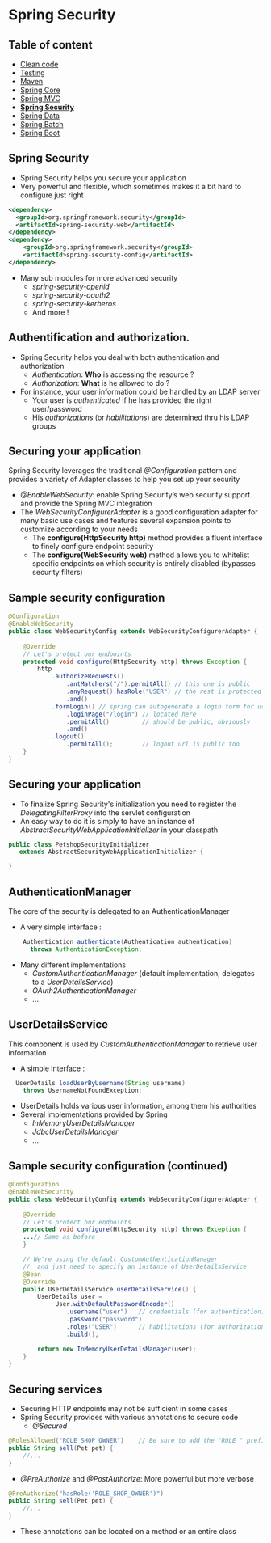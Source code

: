 # Spring Security

<!-- .slide: class="page-title" -->



## Table of content

<!-- .slide: class="toc" -->

- [Clean code](#/1)
- [Testing](#/2)
- [Maven](#/3)
- [Spring Core](#/4)
- [Spring MVC](#/5)
- **[Spring Security](#/6)**
- [Spring Data](#/7)
- [Spring Batch](#/8)
- [Spring Boot](#/9)



## Spring Security

- Spring Security helps you secure your application
- Very powerful and flexible, which sometimes makes it a bit hard to configure just right

```xml
<dependency>
  <groupId>org.springframework.security</groupId>
  <artifactId>spring-security-web</artifactId>
</dependency>
<dependency>
    <groupId>org.springframework.security</groupId>
    <artifactId>spring-security-config</artifactId>
</dependency>
```

- Many sub modules for more advanced security
  - *spring-security-openid*
  - *spring-security-oauth2*
  - *spring-security-kerberos*
  - And more !



## Authentification and authorization.

- Spring Security helps you deal with both authentication and authorization
  - *Authentication*: **Who** is accessing the resource ?
  - *Authorization*: **What** is he allowed to do ?
- For instance, your user information could be handled by an LDAP server
  -  Your user is *authenticated* if he has provided the right user/password
  -  His *authorizations* (or *habilitations*) are determined thru his LDAP groups



## Securing your application

Spring Security leverages the traditional *@Configuration* pattern and provides a variety of Adapter classes to help you set up your security

- *@EnableWebSecurity*: enable Spring Security’s web security support and provide the Spring MVC integration
- The *WebSecurityConfigurerAdapter* is a good configuration adapter for many basic use cases and features several expansion points to customize according to your needs
  - The **configure(HttpSecurity http)** method provides a fluent interface to finely configure endpoint security
  - The **configure(WebSecurity web)** method allows you to whitelist specific endpoints on which security is entirely disabled (bypasses security filters)



## Sample security configuration

```java
@Configuration
@EnableWebSecurity
public class WebSecurityConfig extends WebSecurityConfigurerAdapter {
	
    @Override
    // Let's protect our endpoints
	protected void configure(HttpSecurity http) throws Exception {
		http
			.authorizeRequests()
				.antMatchers("/").permitAll() // this one is public
				.anyRequest().hasRole("USER") // the rest is protected
				.and()
			.formLogin() // spring can autogenerate a login form for us !
				.loginPage("/login") // located here
				.permitAll()         // should be public, obviously
				.and()
			.logout()
				.permitAll();        // logout url is public too
	}
}
```



## Securing your application

- To finalize Spring Security's initialization you need to register the *DelegatingFilterProxy* into the servlet configuration
- An easy way to do it is simply to have an instance of *AbstractSecurityWebApplicationInitializer* in your classpath

```java
public class PetshopSecurityInitializer 
   extends AbstractSecurityWebApplicationInitializer {

}
```



## AuthenticationManager

The core of the security is delegated to an AuthenticationManager

- A very simple interface :
```java
	Authentication authenticate(Authentication authentication)
	  throws AuthenticationException;
```
- Many different implementations
  - *CustomAuthenticationManager* (default implementation, delegates to a *UserDetailsService*)
  - *OAuth2AuthenticationManager*
  - ...



## UserDetailsService

This component is used by *CustomAuthenticationManager* to retrieve user information

- A simple interface :
```java
  UserDetails loadUserByUsername(String username) 
    throws UsernameNotFoundException;
```
- UserDetails holds various user information, among them his authorities
- Several implementations provided by Spring
  - *InMemoryUserDetailsManager*
  - *JdbcUserDetailsManager*
  - ...



## Sample security configuration (continued)

```java
@Configuration
@EnableWebSecurity
public class WebSecurityConfig extends WebSecurityConfigurerAdapter {
	
    @Override
    // Let's protect our endpoints
	protected void configure(HttpSecurity http) throws Exception {
    ...// Same as before
	}

    // We're using the default CustomAuthenticationManager 
    //  and just need to specify an instance of UserDetailsService
	@Bean
	@Override
	public UserDetailsService userDetailsService() {
		UserDetails user =
			 User.withDefaultPasswordEncoder()
				.username("user")   // credentials (for authentication)
				.password("password")
				.roles("USER")      // habilitations (for authorization)
				.build();

		return new InMemoryUserDetailsManager(user);
	}
}
```



## Securing services

- Securing HTTP endpoints may not be sufficient in some cases
- Spring Security provides with various annotations to secure code
  - *@Secured*
```java
@RolesAllowed("ROLE_SHOP_OWNER")    // Be sure to add the "ROLE_" prefix !
public String sell(Pet pet) {
    //...
}
```

  - *@PreAuthorize* and *@PostAuthorize*: More powerful but more verbose
```java
@PreAuthorize("hasRole('ROLE_SHOP_OWNER')")
public String sell(Pet pet) {
    //...
}
```

- These annotations can be located on a method or an entire class



<!-- .slide: class="page-tp7" -->



<!-- .slide: class="page-questions" -->
